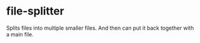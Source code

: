 # file-splitter
Splits files into multiple smaller files. And then can put it back together with a main file.
